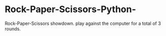 # Rock-Paper-Scissors-Python-
Rock-Paper-Scissors showdown. play against the computer for a total of 3 rounds.
